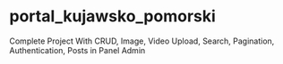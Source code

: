 # portal_kujawsko_pomorski
Complete Project With CRUD, Image, Video Upload, Search, Pagination, Authentication, Posts in Panel Admin
